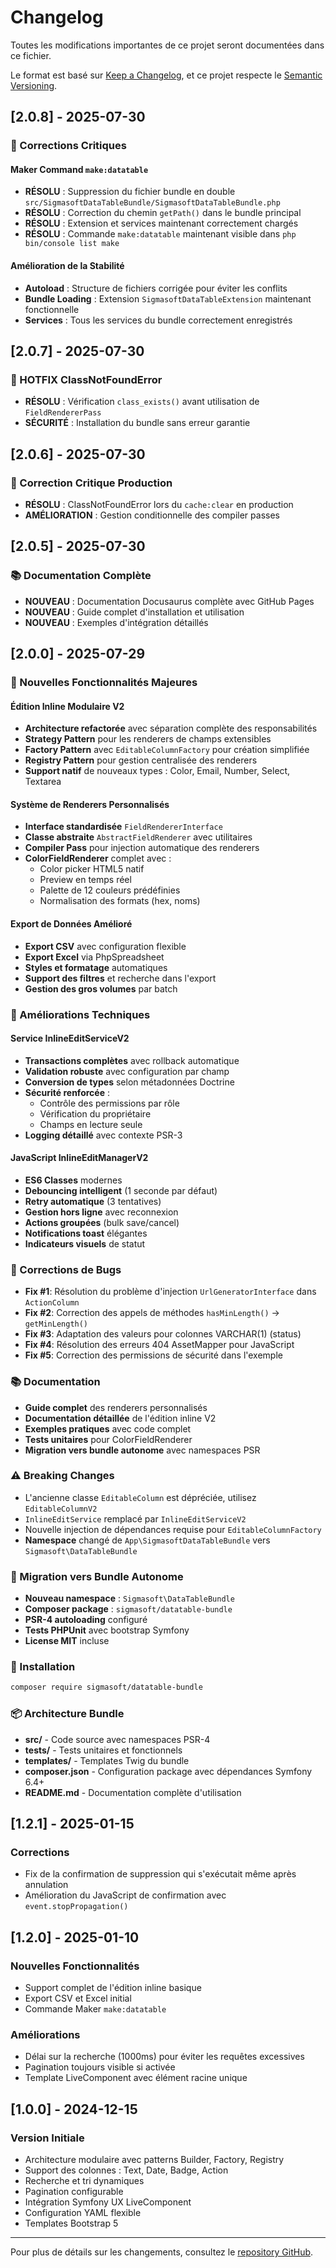 # Changelog

Toutes les modifications importantes de ce projet seront documentées dans ce fichier.

Le format est basé sur [Keep a Changelog](https://keepachangelog.com/fr/1.0.0/),
et ce projet respecte le [Semantic Versioning](https://semver.org/spec/v2.0.0.html).

## [2.0.8] - 2025-07-30

### 🔧 Corrections Critiques

#### Maker Command `make:datatable`
- **RÉSOLU** : Suppression du fichier bundle en double `src/SigmasoftDataTableBundle/SigmasoftDataTableBundle.php`
- **RÉSOLU** : Correction du chemin `getPath()` dans le bundle principal
- **RÉSOLU** : Extension et services maintenant correctement chargés
- **RÉSOLU** : Commande `make:datatable` maintenant visible dans `php bin/console list make`

#### Amélioration de la Stabilité
- **Autoload** : Structure de fichiers corrigée pour éviter les conflits
- **Bundle Loading** : Extension `SigmasoftDataTableExtension` maintenant fonctionnelle
- **Services** : Tous les services du bundle correctement enregistrés

## [2.0.7] - 2025-07-30

### 🚨 HOTFIX ClassNotFoundError
- **RÉSOLU** : Vérification `class_exists()` avant utilisation de `FieldRendererPass`
- **SÉCURITÉ** : Installation du bundle sans erreur garantie

## [2.0.6] - 2025-07-30

### 🔧 Correction Critique Production
- **RÉSOLU** : ClassNotFoundError lors du `cache:clear` en production
- **AMÉLIORATION** : Gestion conditionnelle des compiler passes

## [2.0.5] - 2025-07-30

### 📚 Documentation Complète
- **NOUVEAU** : Documentation Docusaurus complète avec GitHub Pages
- **NOUVEAU** : Guide complet d'installation et utilisation  
- **NOUVEAU** : Exemples d'intégration détaillés

## [2.0.0] - 2025-07-29

### 🎯 Nouvelles Fonctionnalités Majeures

#### Édition Inline Modulaire V2

- **Architecture refactorée** avec séparation complète des responsabilités
- **Strategy Pattern** pour les renderers de champs extensibles
- **Factory Pattern** avec `EditableColumnFactory` pour création simplifiée
- **Registry Pattern** pour gestion centralisée des renderers
- **Support natif** de nouveaux types : Color, Email, Number, Select, Textarea

#### Système de Renderers Personnalisés

- **Interface standardisée** `FieldRendererInterface`
- **Classe abstraite** `AbstractFieldRenderer` avec utilitaires
- **Compiler Pass** pour injection automatique des renderers
- **ColorFieldRenderer** complet avec :
  - Color picker HTML5 natif
  - Preview en temps réel
  - Palette de 12 couleurs prédéfinies
  - Normalisation des formats (hex, noms)

#### Export de Données Amélioré

- **Export CSV** avec configuration flexible
- **Export Excel** via PhpSpreadsheet
- **Styles et formatage** automatiques
- **Support des filtres** et recherche dans l'export
- **Gestion des gros volumes** par batch

### 🔧 Améliorations Techniques

#### Service InlineEditServiceV2

- **Transactions complètes** avec rollback automatique
- **Validation robuste** avec configuration par champ
- **Conversion de types** selon métadonnées Doctrine
- **Sécurité renforcée** :
  - Contrôle des permissions par rôle
  - Vérification du propriétaire
  - Champs en lecture seule
- **Logging détaillé** avec contexte PSR-3

#### JavaScript InlineEditManagerV2

- **ES6 Classes** modernes
- **Debouncing intelligent** (1 seconde par défaut)
- **Retry automatique** (3 tentatives)
- **Gestion hors ligne** avec reconnexion
- **Actions groupées** (bulk save/cancel)
- **Notifications toast** élégantes
- **Indicateurs visuels** de statut

### 🐛 Corrections de Bugs

- **Fix #1**: Résolution du problème d'injection `UrlGeneratorInterface` dans `ActionColumn`
- **Fix #2**: Correction des appels de méthodes `hasMinLength()` → `getMinLength()`
- **Fix #3**: Adaptation des valeurs pour colonnes VARCHAR(1) (status)
- **Fix #4**: Résolution des erreurs 404 AssetMapper pour JavaScript
- **Fix #5**: Correction des permissions de sécurité dans l'exemple

### 📚 Documentation

- **Guide complet** des renderers personnalisés
- **Documentation détaillée** de l'édition inline V2
- **Exemples pratiques** avec code complet
- **Tests unitaires** pour ColorFieldRenderer
- **Migration vers bundle autonome** avec namespaces PSR

### ⚠️ Breaking Changes

- L'ancienne classe `EditableColumn` est dépréciée, utilisez `EditableColumnV2`
- `InlineEditService` remplacé par `InlineEditServiceV2`
- Nouvelle injection de dépendances requise pour `EditableColumnFactory`
- **Namespace** changé de `App\SigmasoftDataTableBundle` vers `Sigmasoft\DataTableBundle`

### 🔄 Migration vers Bundle Autonome

- **Nouveau namespace** : `Sigmasoft\DataTableBundle`
- **Composer package** : `sigmasoft/datatable-bundle`
- **PSR-4 autoloading** configuré
- **Tests PHPUnit** avec bootstrap Symfony
- **License MIT** incluse

### 🚀 Installation

```bash
composer require sigmasoft/datatable-bundle
```

### 📦 Architecture Bundle

- **src/** - Code source avec namespaces PSR-4
- **tests/** - Tests unitaires et fonctionnels
- **templates/** - Templates Twig du bundle
- **composer.json** - Configuration package avec dépendances Symfony 6.4+
- **README.md** - Documentation complète d'utilisation

## [1.2.1] - 2025-01-15

### Corrections

- Fix de la confirmation de suppression qui s'exécutait même après annulation
- Amélioration du JavaScript de confirmation avec `event.stopPropagation()`

## [1.2.0] - 2025-01-10

### Nouvelles Fonctionnalités

- Support complet de l'édition inline basique
- Export CSV et Excel initial
- Commande Maker `make:datatable`

### Améliorations

- Délai sur la recherche (1000ms) pour éviter les requêtes excessives
- Pagination toujours visible si activée
- Template LiveComponent avec élément racine unique

## [1.0.0] - 2024-12-15

### Version Initiale

- Architecture modulaire avec patterns Builder, Factory, Registry
- Support des colonnes : Text, Date, Badge, Action
- Recherche et tri dynamiques
- Pagination configurable
- Intégration Symfony UX LiveComponent
- Configuration YAML flexible
- Templates Bootstrap 5

---

Pour plus de détails sur les changements, consultez le [repository GitHub](https://github.com/sigmasoft-solution/datatable-bundle).